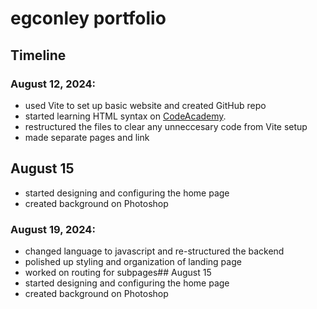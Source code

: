# egconley portfolio

## Timeline

### August 12, 2024:
- used Vite to set up basic website and created GitHub repo
- started learning HTML syntax on [CodeAcademy](https://www.codecademy.com/pages/learn-html-and-css-with-codecademy-pro?g_network=g&g_productchannel=&g_adid=624951457594&g_locinterest=&g_keyword=codecademy%20html&g_acctid=243-039-7011&g_adtype=&g_keywordid=kwd-520300395752&g_ifcreative=&g_campaign=account&g_locphysical=1018127&g_adgroupid=128133969828&g_productid=&g_source=%7Bsourceid%7D&g_merchantid=&g_placement=&g_partition=&g_campaignid=1955172604&g_ifproduct=&utm_id=t_kwd-520300395752:ag_128133969828:cp_1955172604:n_g:d_c&utm_source=google&utm_medium=paid-search&utm_term=codecademy%20html&utm_campaign=US_Brand_Exact&utm_content=624951457594&g_adtype=search&g_acctid=243-039-7011&gad_source=1&gbraid=0AAAAAon8KZGzON7mt25GEswG-vt9ICEpt&gclid=Cj0KCQjw5ea1BhC6ARIsAEOG5pzVFApqFx47BVkacjJh1vZSpPGFm7E_eqgLIcE2hHxCiHCAdIt4XPkaAm-7EALw_wcB).
- restructured the files to clear any unneccesary code from Vite setup
- made separate pages and link

## August 15
- started designing and configuring the home page
- created background on Photoshop

### August 19, 2024:
- changed language to javascript and re-structured the backend
- polished up styling and organization of landing page
- worked on routing for subpages## August 15
- started designing and configuring the home page
- created background on Photoshop
